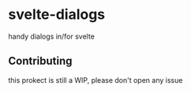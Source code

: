 # svelte-dialogs

handy dialogs in/for svelte

## Contributing

this prokect is still a WIP, please don't open any issue